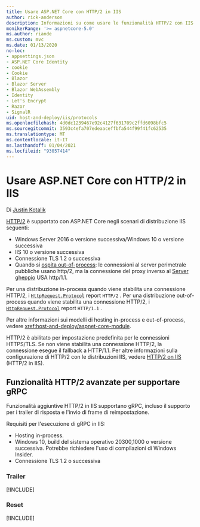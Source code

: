 ```yaml
---
title: Usare ASP.NET Core con HTTP/2 in IIS
author: rick-anderson
description: Informazioni su come usare le funzionalità HTTP/2 con IIS.
monikerRange: '>= aspnetcore-5.0'
ms.author: riande
ms.custom: mvc
ms.date: 01/13/2020
no-loc:
- appsettings.json
- ASP.NET Core Identity
- cookie
- Cookie
- Blazor
- Blazor Server
- Blazor WebAssembly
- Identity
- Let's Encrypt
- Razor
- SignalR
uid: host-and-deploy/iis/protocols
ms.openlocfilehash: 4d0dc1239467e92c4127f631709c2ffd6098bfc5
ms.sourcegitcommit: 3593c4efa707edeaaceffbfa544f99f41fc62535
ms.translationtype: MT
ms.contentlocale: it-IT
ms.lasthandoff: 01/04/2021
ms.locfileid: "93057414"
---
```

# <a name="use-aspnet-core-with-http2-on-iis"></a>Usare ASP.NET Core con HTTP/2 in IIS

Di [Justin Kotalik](https://github.com/jkotalik)

[HTTP/2](https://httpwg.org/specs/rfc7540.html) è supportato con ASP.NET Core negli scenari di distribuzione IIS seguenti:

* Windows Server 2016 o versione successiva/Windows 10 o versione successiva
* IIS 10 o versione successiva
* Connessione TLS 1.2 o successiva
* Quando si [ospita out-of-process](xref:host-and-deploy/iis/index#out-of-process-hosting-model): le connessioni al server perimetrale pubbliche usano http/2, ma la connessione del proxy inverso al [Server gheppio](xref:fundamentals/servers/kestrel) USA http/1.1.

Per una distribuzione in-process quando viene stabilita una connessione HTTP/2, i [`HttpRequest.Protocol`](xref:Microsoft.AspNetCore.Http.HttpRequest.Protocol*) report `HTTP/2` . Per una distribuzione out-of-process quando viene stabilita una connessione HTTP/2, i [`HttpRequest.Protocol`](xref:Microsoft.AspNetCore.Http.HttpRequest.Protocol*) report `HTTP/1.1` .

Per altre informazioni sui modelli di hosting in-process e out-of-process, vedere <xref:host-and-deploy/aspnet-core-module>.

HTTP/2 è abilitato per impostazione predefinita per le connessioni HTTPS/TLS. Se non viene stabilita una connessione HTTP/2, la connessione esegue il fallback a HTTP/1.1. Per altre informazioni sulla configurazione di HTTP/2 con le distribuzioni IIS, vedere [HTTP/2 on IIS](/iis/get-started/whats-new-in-iis-10/http2-on-iis) (HTTP/2 in IIS).

## <a name="advanced-http2-features-to-support-grpc"></a>Funzionalità HTTP/2 avanzate per supportare gRPC

Funzionalità aggiuntive HTTP/2 in IIS supportano gRPC, incluso il supporto per i trailer di risposta e l'invio di frame di reimpostazione.

Requisiti per l'esecuzione di gRPC in IIS:

* Hosting in-process.
* Windows 10, build del sistema operativo 20300,1000 o versione successiva. Potrebbe richiedere l'uso di compilazioni di Windows Insider.
* Connessione TLS 1.2 o successiva

### <a name="trailers"></a>Trailer

[!INCLUDE[](~/includes/trailers.md)]

### <a name="reset"></a>Reset

[!INCLUDE[](~/includes/reset.md)]
